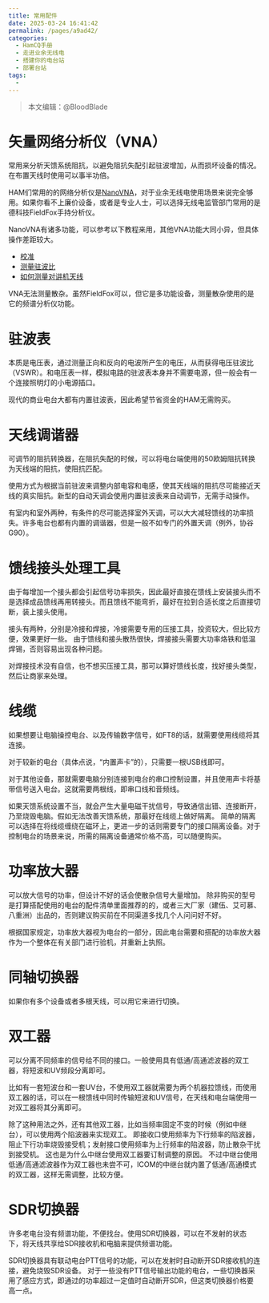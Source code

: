 ```yaml
---
title: 常用配件
date: 2025-03-24 16:41:42
permalink: /pages/a9ad42/
categories:
  - HamCQ手册
  - 走进业余无线电
  - 搭建你的电台站
  - 部署台站
tags:
  - 
---
```


> 本文编辑：@BloodBlade

# 矢量网络分析仪（VNA）

常用来分析天馈系统阻抗，以避免阻抗失配引起驻波增加，从而损坏设备的情况。在布置天线时使用可以事半功倍。

HAM们常用的的网络分析仪是[NanoVNA](https://github.com/ttrftech/NanoVNA)，对于业余无线电使用场景来说完全够用。如果你看不上廉价设备，或者是专业人士，可以选择无线电监管部门常用的是德科技FieldFox手持分析仪。

NanoVNA有诸多功能，可以参考以下教程来用，其他VNA功能大同小异，但具体操作差距较大。

* [校准](https://www.bilibili.com/video/BV1ZR4y1E7oG/)
* [测量驻波比](https://www.bilibili.com/video/BV1544y1p7Tk/)
* [如何测量对讲机天线](https://www.bilibili.com/video/BV1d1421C7Wd/)

VNA无法测量散杂。虽然FieldFox可以，但它是多功能设备，测量散杂使用的是它的频谱分析仪功能。

# 驻波表

本质是电压表，通过测量正向和反向的电波所产生的电压，从而获得电压驻波比（VSWR）。和电压表一样，模拟电路的驻波表本身并不需要电源，但一般会有一个连接照明灯的小电源插口。

现代的商业电台大都有内置驻波表，因此希望节省资金的HAM无需购买。

# 天线调谐器

可调节的阻抗转换器，在阻抗失配的时候，可以将电台端使用的50欧姆阻抗转换为天线端的阻抗，使阻抗匹配。

使用方式为根据当前驻波来调整内部电容和电感，使其天线端的阻抗尽可能接近天线的真实阻抗。新型的自动天调会使用内置驻波表来自动调节，无需手动操作。

有室内和室外两种，有条件的尽可能选择室外天调，可以大大减轻馈线的功率损失。许多电台也都有内置的调谐器，但是一般不如专门的外置天调（例外，协谷G90）。

# 馈线接头处理工具

由于每增加一个接头都会引起信号功率损失，因此最好直接在馈线上安装接头而不是选择成品馈线再用转接头。而且馈线不能弯折，最好在拉到合适长度之后直接切断，装上接头使用。

接头有两种，分别是冷接和焊接，冷接需要专用的压接工具，投资较大，但比较方便，效果更好一些。
由于馈线和接头散热很快，焊接接头需要大功率烙铁和低温焊锡，否则容易出现各种问题。

对焊接技术没有自信，也不想买压接工具，那可以算好馈线长度，找好接头类型，然后让商家来处理。

# 线缆

如果想要让电脑操控电台、以及传输数字信号，如FT8的话，就需要使用线缆将其连接。

对于较新的电台（具体点说，“内置声卡”的），只需要一根USB线即可。

对于其他设备，那就需要电脑分别连接到电台的串口控制设置，并且使用声卡将基带信号送入电台。这就需要两根线，即串口线和音频线。

如果天馈系统设置不当，就会产生大量电磁干扰信号，导致通信出错、连接断开，乃至烧毁电脑。假如无法改善天馈系统，那最好在线缆上做好隔离。
简单的隔离可以选择在将线缆缠绕在磁环上，更进一步的话则需要专门的接口隔离设备。对于控制电台的场景来说，所需的隔离设备通常价格不高，可以随便购买。

# 功率放大器

可以放大信号的功率，但设计不好的话会使散杂信号大量增加。
除非购买的型号是打算搭配使用的电台的配件清单里面推荐的的，或者三大厂家（建伍、艾可慕、八重洲）出品的，否则建议购买前在不同渠道多找几个人问问好不好。

根据国家规定，功率放大器视为电台的一部分，因此电台需要和搭配的功率放大器作为一个整体在有关部门进行验机，并重新上执照。

# 同轴切换器

如果你有多个设备或者多根天线，可以用它来进行切换。

# 双工器

可以分离不同频率的信号给不同的接口。一般使用具有低通/高通滤波器的双工器，将短波和UV频段分离即可。

比如有一套短波台和一套UV台，不使用双工器就需要为两个机器拉馈线，而使用双工器的话，可以在一根馈线中同时传输短波和UV信号，在天线和电台端使用一对双工器将其分离即可。

除了这种用法之外，还有其他双工器，比如当频率固定不变的时候（例如中继台），可以使用两个陷波器来实现双工。
即接收口使用频率为下行频率的陷波器，阻止下行功率烧毁接受机；发射接口使用频率为上行频率的陷波器，防止散杂干扰到接受机。
这也是为什么中继台使用双工器要订制调整的原因。
不过中继台使用低通/高通滤波器作为双工器也未尝不可，ICOM的中继台就内置了低通/高通模式的双工器，这样无需调整，比较方便。

# SDR切换器

许多老电台没有频谱功能，不便找台。使用SDR切换器，可以在不发射的状态下，将天线共享给SDR接收机和电脑来提供频谱功能。

SDR切换器具有联动电台PTT信号的功能，可以在发射时自动断开SDR接收机的连接，避免烧毁SDR设备。
对于一些没有PTT信号输出功能的电台，一些切换器采用了感应方式，即通过的功率超过一定值时自动断开SDR，但这类切换器价格要高一点。